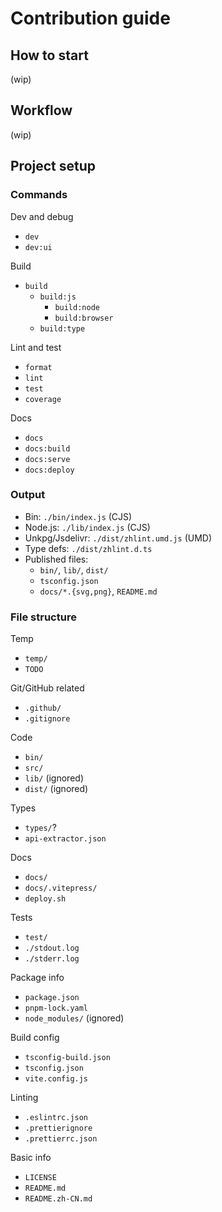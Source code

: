 # Contribution guide

## How to start

(wip)

## Workflow

(wip)

## Project setup

### Commands

Dev and debug

- `dev`
- `dev:ui`

Build

- `build`
  - `build:js`
    - `build:node`
    - `build:browser`
  - `build:type`

Lint and test

- `format`
- `lint`
- `test`
- `coverage`

Docs

- `docs`
- `docs:build`
- `docs:serve`
- `docs:deploy`

### Output

- Bin: `./bin/index.js` (CJS)
- Node.js: `./lib/index.js` (CJS)
- Unkpg/Jsdelivr: `./dist/zhlint.umd.js` (UMD)
- Type defs: `./dist/zhlint.d.ts`
- Published files:
  - `bin/`, `lib/`, `dist/`
  - `tsconfig.json`
  - `docs/*.{svg,png}`, `README.md`

### File structure

Temp

- `temp/`
- `TODO`

Git/GitHub related

- `.github/`
- `.gitignore`

Code

- `bin/`
- `src/`
- `lib/` (ignored)
- `dist/` (ignored)

Types

- `types/`?
- `api-extractor.json`

Docs

- `docs/`
- `docs/.vitepress/`
- `deploy.sh`

Tests

- `test/`
- `./stdout.log`
- `./stderr.log`

Package info

- `package.json`
- `pnpm-lock.yaml`
- `node_modules/` (ignored)

Build config

- `tsconfig-build.json`
- `tsconfig.json`
- `vite.config.js`

Linting

- `.eslintrc.json`
- `.prettierignore`
- `.prettierrc.json`

Basic info

- `LICENSE`
- `README.md`
- `README.zh-CN.md`
